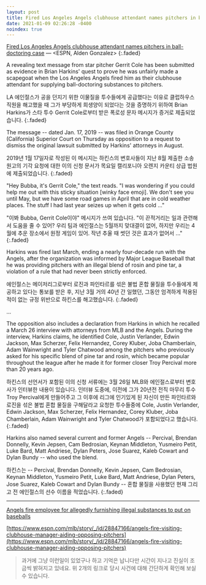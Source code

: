 ```yaml
---
layout: post
title: Fired Los Angeles Angels clubhouse attendant names pitchers in ball-doctoring case
date: 2021-01-09 02:26:28 -0400
noindex: true
---
```


[Fired Los Angeles Angels clubhouse attendant names pitchers in ball-doctoring case](https://www.espn.com/mlb/story/_/id/30671790/fired-los-angeles-angels-clubhouse-attendant-names-pitchers-ball-doctoring-case) &mdash; <ESPN, Alden Gonzalez>
{:.faded}

A revealing text message from star pitcher Gerrit Cole has been submitted as evidence in Brian Harkins' quest to prove he was unfairly made a scapegoat when the Los Angeles Angels fired him as their clubhouse attendant for supplying ball-doctoring substances to pitchers.

LA 에인절스가 공을 던지기 위한 이물질을 투수들에게 공급했다는 이유로 클럽하우스 직원을 해고했을 때 그가 부당하게 희생양이 되었다는 것을 증명하기 위하여 Brian Harkins가 스타 투수 Gerrit Cole로부터 받은 폭로성 문자 메시지가 증거로 제출되었습니다.
{:.faded}

The message -- dated Jan. 17, 2019 -- was filed in Orange County (California) Superior Court on Thursday as opposition to a request to dismiss the original lawsuit submitted by Harkins' attorneys in August.

2019년 1월 17일자로 작성된 이 메시지는 하킨스의 변호사들이 지난 8월 제출한 소송 원고의 기각 요청에 대한 이의 신청 문서가 목요일 캘리포니아 오렌지 카운티 상급 법원에 제출되었습니다.
{:.faded}

"Hey Bubba, it's Gerrit Cole," the text reads. "I was wondering if you could help me out with this sticky situation [winky face emoji]. We don't see you until May, but we have some road games in April that are in cold weather places. The stuff I had last year seizes up when it gets cold ..."

"이봐 Bubba, Gerrit Cole이야" 메시지가 쓰여 있습니다. "이 끈적거리는 일과 관련해서 도움을 줄 수 있어? 우리 팀과 에인절스는 5월까지 맞대결이 없어, 하지만 우리는 4월에 추운 장소에서 원정 게임이 있어. 작년 추울 때 썻던 것은 효과가 없어서 ..."
{:.faded}

Harkins was fired last March, ending a nearly four-decade run with the Angels, after the organization was informed by Major League Baseball that he was providing pitchers with an illegal blend of rosin and pine tar, a violation of a rule that had never been strictly enforced.

에인절스는 메이저리그로부터 로진과 파인타르를 섞은 불법 혼합 물질을 투수들에게 제공하고 있다는 통보를 받은 후, 지난 3월 거의 40년 간 일했던, 그동안 엄격하게 적용된 적이 없는 규정 위반으로 하킨스를 해고했습니다.
{:.faded}

...

The opposition also includes a declaration from Harkins in which he recalled a March 26 interview with attorneys from MLB and the Angels. During the interview, Harkins claims, he identified Cole, Justin Verlander, Edwin Jackson, Max Scherzer, Felix Hernandez, Corey Kluber, Joba Chamberlain, Adam Wainwright and Tyler Chatwood among the pitchers who previously asked for his specific blend of pine tar and rosin, which became popular throughout the league after he made it for former closer Troy Percival more than 20 years ago.

하킨스의 선언서가 포함된 이의 신청 서류에는 3월 26일 MLB와 에인절스로부터 변호사가 인터뷰한 내용이 있습니다. 인터뷰 도중에, 이전에 그가 20년전 전직 마무리 투수 Troy Percival에게 만들어주고 그 이후에 리그에 인기있게 된 자신이 만든 파인타르와 로진을 섞은 불법 혼합 물질을 구해달라고 요청한 투수들중에 Cole, Justin Verlander, Edwin Jackson, Max Scherzer, Felix Hernandez, Corey Kluber, Joba Chamberlain, Adam Wainwright and Tyler Chatwood가 포함되었다고 했습니다.
{:.faded}

Harkins also named several current and former Angels -- Percival, Brendan Donnelly, Kevin Jepsen, Cam Bedrosian, Keynan Middleton, Yusmeiro Petit, Luke Bard, Matt Andriese, Dylan Peters, Jose Suarez, Kaleb Cowart and Dylan Bundy -- who used the blend.

하킨스는 -- Percival, Brendan Donnelly, Kevin Jepsen, Cam Bedrosian, Keynan Middleton, Yusmeiro Petit, Luke Bard, Matt Andriese, Dylan Peters, Jose Suarez, Kaleb Cowart and Dylan Bundy -- 혼합 물질을 사용했던 현재 그리고 전 에인절스의 선수 이름을 적었습니다.
{:.faded}

---

[Angels fire employee for allegedly furnishing illegal substances to put on baseballs](https://www.latimes.com/sports/angels/story/2020-03-05/angels-fire-clubhouse-attendant-brian-harkin-furnishing-illegal-substances-baseballs)

[https://www.espn.com/mlb/story/_/id/28847166/angels-fire-visiting-clubhouse-manager-aiding-opposing-pitchers](https://www.espn.com/mlb/story/_/id/28847166/angels-fire-visiting-clubhouse-manager-aiding-opposing-pitchers)

> 과거에 그냥 이런일이 있었구나 하고 기억은 납니다만 시간이 지나고 진실이 조금씩 밝혀지고 있네요. 위 2개의 링크로 당시 사건에 대해 간단하게 확인해 보실 수 있습니다.
